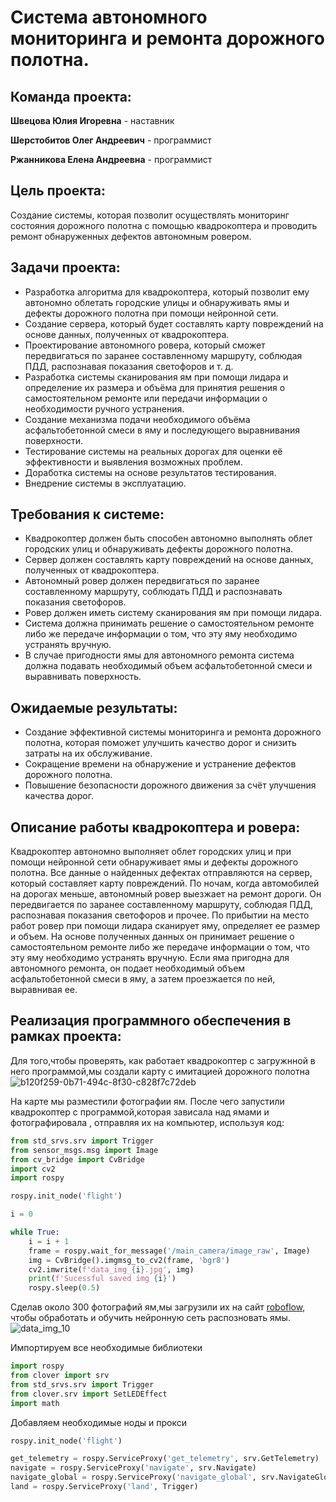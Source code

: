 # Система автономного мониторинга и ремонта дорожного полотна.
## Команда проекта:

**Швецова Юлия Игоревна** - наставник 

**Шерстобитов Олег Андреевич** -  программист 

**Ржанникова Елена Андреевна** - программист




## Цель проекта:
Создание системы, которая позволит осуществлять мониторинг состояния дорожного полотна с помощью квадрокоптера и проводить ремонт обнаруженных дефектов автономным ровером.
## Задачи проекта:
- Разработка алгоритма для квадрокоптера, который позволит ему автономно облетать городские улицы и обнаруживать ямы и дефекты дорожного полотна при помощи нейронной сети.
- Создание сервера, который будет составлять карту повреждений на основе данных, полученных от квадрокоптера.
- Проектирование автономного ровера, который сможет передвигаться по заранее составленному маршруту, соблюдая ПДД, распознавая показания светофоров и т. д.
- Разработка системы сканирования ям при помощи лидара и определение их размера и объёма для принятия решения о самостоятельном ремонте или передачи информации о необходимости ручного устранения.
- Создание механизма подачи необходимого объёма асфальтобетонной смеси в яму и последующего выравнивания поверхности.
- Тестирование системы на реальных дорогах для оценки её эффективности и выявления возможных проблем.
- Доработка системы на основе результатов тестирования.
- Внедрение системы в эксплуатацию.
  
## Требования к системе:
- Квадрокоптер должен быть способен автономно выполнять облет городских улиц и обнаруживать дефекты дорожного полотна.
- Сервер должен составлять карту повреждений на основе данных, полученных от квадрокоптера.
- Автономный ровер должен передвигаться по заранее составленному маршруту, соблюдать ПДД и распознавать показания светофоров.
- Ровер должен иметь систему сканирования ям при помощи лидара.
- Система должна принимать решение о самостоятельном ремонте либо же передаче информации о том, что эту яму необходимо устранять вручную.
- В случае пригодности ямы для автономного ремонта система должна подавать необходимый объем асфальтобетонной смеси и выравнивать поверхность.
## Ожидаемые результаты:
- Создание эффективной системы мониторинга и ремонта дорожного полотна, которая поможет улучшить качество дорог и снизить затраты на их обслуживание.
- Сокращение времени на обнаружение и устранение дефектов дорожного полотна.
- Повышение безопасности дорожного движения за счёт улучшения качества дорог.
## Описание работы квадрокоптера и ровера:
Квадрокоптер автономно выполняет облет городских улиц и при помощи нейронной сети обнаруживает ямы и дефекты дорожного полотна. Все данные о найденных дефектах отправляются на сервер, который составляет карту повреждений. По ночам, когда автомобилей на дорогах меньше, автономный ровер выезжает на ремонт дороги. Он передвигается по заранее составленному маршруту, соблюдая ПДД, распознавая показания светофоров и прочее. По прибытии на место работ ровер при помощи лидара сканирует яму, определяет ее размер и объем. На основе полученных данных он принимает решение о самостоятельном ремонте либо же передаче информации о том, что эту яму необходимо устранять вручную. Если яма пригодна для автономного ремонта, он подает необходимый объем асфальтобетонной смеси в яму, а затем проезжается по ней, выравнивая ее.


## Реализация программного обеспечения в рамках проекта:
Для того,чтобы проверять, как работает квадрокоптер с загружнной в него программой,мы создали  карту с имитацией дорожного полотна
![b120f259-0b71-494c-8f30-c828f7c72deb](https://github.com/user-attachments/assets/68eca9f4-c178-47d2-af95-b5983d7c2133)

На карте мы разместили фотографии ям. После чего запустили квадрокоптер с программой,которая зависала над ямами и фотографировала , отправляя их на компьютер, используя код:
```python
from std_srvs.srv import Trigger
from sensor_msgs.msg import Image
from cv_bridge import CvBridge
import cv2
import rospy

rospy.init_node('flight')

i = 0

while True:
	i = i + 1
	frame = rospy.wait_for_message('/main_camera/image_raw', Image)
	img = CvBridge().imgmsg_to_cv2(frame, 'bgr8')
	cv2.imwrite(f'data_img_{i}.jpg', img)
	print(f'Sucessful saved img {i}')
	rospy.sleep(0.5)
```

Сделав около 300 фотографий ям,мы загрузили их на сайт [roboflow](
https://app.roboflow.com/login), чтобы обработать и обучить нейронную сеть распозновать ямы.
![data_img_10](https://github.com/user-attachments/assets/5ff84f07-7390-4d1f-8c10-0e6caf8e60da)


Импортируем все необходимые библиотеки
```python
import rospy
from clover import srv
from std_srvs.srv import Trigger
from clover.srv import SetLEDEffect
import math
```

Добавляем необходимые ноды и прокси
```python
rospy.init_node('flight')

get_telemetry = rospy.ServiceProxy('get_telemetry', srv.GetTelemetry)
navigate = rospy.ServiceProxy('navigate', srv.Navigate)
navigate_global = rospy.ServiceProxy('navigate_global', srv.NavigateGlobal)
land = rospy.ServiceProxy('land', Trigger)
```
